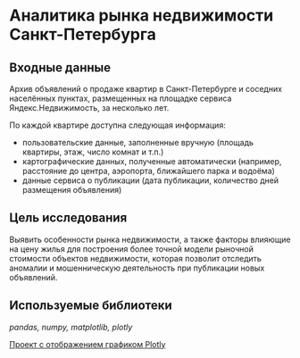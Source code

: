 # Аналитика рынка недвижимости Санкт-Петербурга

## Входные данные
Архив объявлений о продаже квартир в Санкт-Петербурге и соседних населённых пунктах, размещенных на площадке сервиса Яндекс.Недвижимость, за несколько лет.

По каждой квартире доступна следующая информация:
- пользовательские данные, заполненные вручную (площадь квартиры, этаж, число комнат и т.п.)
- картографические данных, полученные автоматически (например, расстояние до центра, аэропорта, ближайшего парка и водоёма)
- данные сервиса о публикации (дата публикации, количество дней размещения объявления)

## Цель исследования
Выявить особенности рынка недвижимости, а также факторы влияющие на цену жилья для построения более точной модели рыночной стоимости объектов недвижимости, которая позволит отследить аномалии и мошенническую деятельность при публикации новых объявлений.

## Используемые библиотеки
*pandas, numpy, matplotlib, plotly*

[Проект с отображением графиком Plotly](https://nbviewer.org/github/askuzmenko/Projects/blob/8324c3195a57d6c0040dc6404d64ade754cdbadb/real_estate_market_spb/real_estate_market_spb.ipynb)
